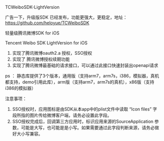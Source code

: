 TCWeiboSDK-LightVersion

广告一下，升级版SDK 已经发布，功能更强大，更稳定，地址：https://github.com/heloyue/TCWeiboSDK

轻量级腾讯微博SDK for iOS

Tencent Weibo SDK LightVersion for iOS

1. 实现了腾讯微博oauth2.a 授权，SSO授权
2. 实现了 腾讯微博授权续期功能
3. 实现了腾讯微博最基础的请求接口，可以通过此接口快速封装出openapi请求


ps ： 静态库提供了3个版本，通用版（支持arm7，arm7s，i386，模拟器，真机都支持，demo引用此库），arm版（支持arm7，arm7s的真机），x86版（支持i386的模拟器）

注意事项：
1. SSO授权时，应用图标是由SDK从本app中的plist文件中读取 “Icon files” 字段所指的图片传给微博客户端，请务必设置此字段。
2. SSO授权完成后，回调第三方应用时，标识应用来源的SourceApplication 参数，可能是大写，也可能是是小写。如果需要通过此字段判断来源，请务必做好大小写兼容。
